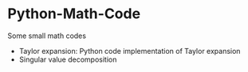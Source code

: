 # Python-Math-Code
Some small math codes
- Taylor expansion: Python code implementation of Taylor expansion
- Singular value decomposition
